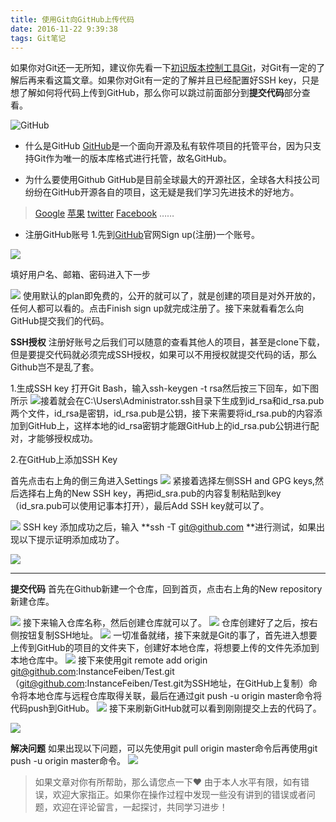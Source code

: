 ```yaml
---
title: 使用Git向GitHub上传代码
date: 2016-11-22 9:39:38
tags: Git笔记
---
```


如果你对Git还一无所知，建议你先看一下[初识版本控制工具Git](http://www.jianshu.com/p/7e5ca3ca6e07)，对Git有一定的了解后再来看这篇文章。如果你对Git有一定的了解并且已经配置好SSH key，只是想了解如何将代码上传到GitHub，那么你可以跳过前面部分到**提交代码**部分查看。

<!-- more -->

![GitHub](http://upload-images.jianshu.io/upload_images/1917079-57c799d0c0b073fc.png?imageMogr2/auto-orient/strip%7CimageView2/2/w/1240)

- 什么是GitHub
[GitHub](https://github.com/)是一个面向开源及私有软件项目的托管平台，因为只支持Git作为唯一的版本库格式进行托管，故名GitHub。

- 为什么要使用Github
GitHub是目前全球最大的开源社区，全球各大科技公司纷纷在GitHub开源各自的项目，这无疑是我们学习先进技术的好地方。
>[Google](https://github.com/google)
>[苹果](https://github.com/apple)
>[twitter](https://github.com/twitter)
>[Facebook](https://github.com/facebook)
>……

- 注册GitHub账号
1.先到[GitHub](https://github.com/)官网Sign up(注册)一个账号。

![](http://upload-images.jianshu.io/upload_images/1917079-252ddb2ad7830f39.png?imageMogr2/auto-orient/strip%7CimageView2/2/w/1240)

填好用户名、邮箱、密码进入下一步

![](http://upload-images.jianshu.io/upload_images/1917079-8c01ebd47cde02c5.png?imageMogr2/auto-orient/strip%7CimageView2/2/w/1240)
使用默认的plan即免费的，公开的就可以了，就是创建的项目是对外开放的，任何人都可以看的。点击Finish sign up就完成注册了。接下来就看看怎么向GitHub提交我们的代码。


**SSH授权**
注册好账号之后我们可以随意的查看其他人的项目，甚至是clone下载，但是要提交代码就必须完成SSH授权，如果可以不用授权就提交代码的话，那么Github岂不是乱了套。

1.生成SSH key
打开Git Bash，输入ssh-keygen -t rsa然后按三下回车，如下图所示
![](http://upload-images.jianshu.io/upload_images/1917079-1caf3ee12f72f69b.png?imageMogr2/auto-orient/strip%7CimageView2/2/w/1240)接着就会在C:\Users\Administrator\.ssh目录下生成到id_rsa和id_rsa.pub两个文件，id_rsa是密钥，id_rsa.pub是公钥，接下来需要将id_rsa.pub的内容添加到GitHub上，这样本地的id_rsa密钥才能跟GitHub上的id_rsa.pub公钥进行配对，才能够授权成功。

2.在GitHub上添加SSH Key

首先点击右上角的倒三角进入Settings
![](http://upload-images.jianshu.io/upload_images/1917079-dce901df90f31d14.png?imageMogr2/auto-orient/strip%7CimageView2/2/w/1240)
紧接着选择左侧SSH and GPG keys,然后选择右上角的New SSH key，再把id_sra.pub的内容复制粘贴到key（id_sra.pub可以使用记事本打开），最后Add SSH key就可以了。

![](http://upload-images.jianshu.io/upload_images/1917079-5b17cabfa308069e.png?imageMogr2/auto-orient/strip%7CimageView2/2/w/1240)
SSH key 添加成功之后，输入 **ssh -T git@github.com **进行测试，如果出现以下提示证明添加成功了。

![](http://upload-images.jianshu.io/upload_images/1917079-db1b3c8eb8f879c7.png?imageMogr2/auto-orient/strip%7CimageView2/2/w/1240)

---

**提交代码**
首先在Github新建一个仓库，回到首页，点击右上角的New repository新建仓库。

![](http://upload-images.jianshu.io/upload_images/1917079-dd563b3b85ad32c0.png?imageMogr2/auto-orient/strip%7CimageView2/2/w/1240)
接下来输入仓库名称，然后创建仓库就可以了。
![](http://upload-images.jianshu.io/upload_images/1917079-ed40de469d3dff71.png?imageMogr2/auto-orient/strip%7CimageView2/2/w/1240)
仓库创建好了之后，按右侧按钮复制SSH地址。
![](http://upload-images.jianshu.io/upload_images/1917079-b020e0be28249d1f.png?imageMogr2/auto-orient/strip%7CimageView2/2/w/1240)
一切准备就绪，接下来就是Git的事了，首先进入想要上传到GitHub的项目的文件夹下，创建好本地仓库，将想要上传的文件先添加到本地仓库中。
![](http://upload-images.jianshu.io/upload_images/1917079-45ee27a5f6184f83.png?imageMogr2/auto-orient/strip%7CimageView2/2/w/1240)
接下来使用git remote add origin git@github.com:InstanceFeiben/Test.git（git@github.com:InstanceFeiben/Test.git为SSH地址，在GitHub上复制）命令将本地仓库与远程仓库取得关联，最后在通过git push -u origin master命令将代码push到GitHub。
![](http://upload-images.jianshu.io/upload_images/1917079-b358f81cbda4dbc3.png?imageMogr2/auto-orient/strip%7CimageView2/2/w/1240)
接下来刷新GitHub就可以看到刚刚提交上去的代码了。

![](http://upload-images.jianshu.io/upload_images/1917079-b2d63a6d20adb784.png?imageMogr2/auto-orient/strip%7CimageView2/2/w/1240)

**解决问题**
如果出现以下问题，可以先使用git pull origin master命令后再使用git push -u origin master命令。
![](http://upload-images.jianshu.io/upload_images/1917079-7bbe89b85b1bcdaa.png?imageMogr2/auto-orient/strip%7CimageView2/2/w/1240)



>如果文章对你有所帮助，那么请您点一下♥
由于本人水平有限，如有错误，欢迎大家指正。如果你在操作过程中发现一些没有讲到的错误或者问题，欢迎在评论留言，一起探讨，共同学习进步！

